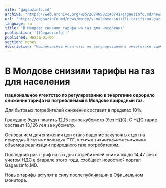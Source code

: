 ```yaml
---
site: "gagauzinfo.md"
archive: "https://web.archive.org/web/20240502140741/gagauzinfo.md/news/money/v-moldove-snizili-tarifi-na-gaz-dlya-naseleniya"
url: "https://gagauzinfo.md/news/money/v-moldove-snizili-tarifi-na-gaz-dlya-naseleniya"
language: ru
title: "В Молдове снизили тарифы на газ для населения"
publication: '[[Gagauzinfo]]'
published: Назад-01-06
section: money
description: "Национальное Агентство по регулированию в энергетике одобрило снижение тарифа на потребляемый в Молдове природный газ."
---
```


# В Молдове снизили тарифы на газ для населения

**Национальное Агентство по регулированию в энергетике одобрило снижение тарифа на потребляемый в Молдове природный газ.**

Для бытовых потребителей снижение составит в пределах 10%.

Граждане будут платить 12,15 лея за кубометр (без НДС). С НДС тариф составит 13,126 лея за кубометр.

Основанием для снижения цен стало падение закупочных цен на природный газ на площадке TTF, а также значительное снижение объемов реализации природного газа потребителям.

Последний раз тариф на газ для потребителей снижался до 14,47 лея с учетом НДС в феврале этого года, сообщает новостной портал Gagauzinfo.MD.

Новые тарифы вступят в силу после публикации в Официальном мониторе.